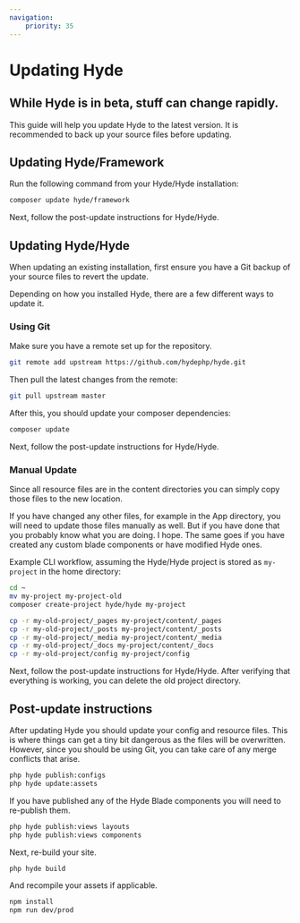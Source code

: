 ```yaml
---
navigation:
    priority: 35
---
```


# Updating Hyde

## While Hyde is in beta, stuff can change rapidly.

This guide will help you update Hyde to the latest version. It is recommended to back up your source files before updating.

## Updating Hyde/Framework

Run the following command from your Hyde/Hyde installation:

```bash
composer update hyde/framework
```

Next, follow the post-update instructions for Hyde/Hyde.

## Updating Hyde/Hyde

When updating an existing installation, first ensure you have a Git backup of your source files to revert the update.

Depending on how you installed Hyde, there are a few different ways to update it.

### Using Git

Make sure you have a remote set up for the repository.

```bash
git remote add upstream https://github.com/hydephp/hyde.git
```

Then pull the latest changes from the remote:

```bash
git pull upstream master
```

After this, you should update your composer dependencies:

```bash
composer update
```

Next, follow the post-update instructions for Hyde/Hyde.

### Manual Update

Since all resource files are in the content directories you can simply copy those files to the new location.

If you have changed any other files, for example in the App directory, you will need to update those files manually as well. But if you have done that you probably know what you are doing. I hope. The same goes if you have created any custom blade components or have modified Hyde ones.

Example CLI workflow, assuming the Hyde/Hyde project is stored as `my-project` in the home directory:

```bash
cd ~
mv my-project my-project-old
composer create-project hyde/hyde my-project

cp -r my-old-project/_pages my-project/content/_pages
cp -r my-old-project/_posts my-project/content/_posts
cp -r my-old-project/_media my-project/content/_media
cp -r my-old-project/_docs my-project/content/_docs
cp -r my-old-project/config my-project/config
```

Next, follow the post-update instructions for Hyde/Hyde. After verifying that everything is working, you can delete the old project directory.

## Post-update instructions

After updating Hyde you should update your config and resource files. This is where things can get a tiny bit dangerous as the files will be overwritten. However, since you should be using Git, you can take care of any merge conflicts that arise.

```bash
php hyde publish:configs
php hyde update:assets
```

If you have published any of the Hyde Blade components you will need to re-publish them.

```bash
php hyde publish:views layouts
php hyde publish:views components
```

Next, re-build your site.

```bash
php hyde build
```

And recompile your assets if applicable.

```bash
npm install
npm run dev/prod
```
